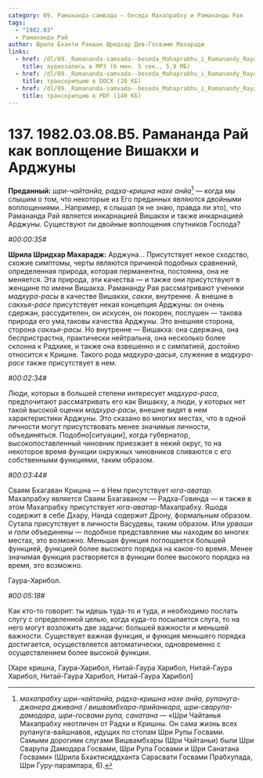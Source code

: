 ```yaml
---
category: 09. Рамананда-самвада — беседа Махапрабху и Рамананды Рая
tags:
  - "1982.03"
  - Рамананда Рай
author: Шрила Бхакти Ракшак Шридхар Дев-Госвами Махарадж
links:
  - href: /dl/09._Ramananda-samvada--beseda_Mahaprabhu_i_Ramanandy_Raya/137_1982.03.08.B5_SridharMj_Ramananda_Raj_kak_voploshhenie_Vishakhi_i_Ardzhuny.mp3
    title: аудиозапись в MP3 (6 мин. 5 сек., 5,9 МБ)
  - href: /dl/09._Ramananda-samvada--beseda_Mahaprabhu_i_Ramanandy_Raya/137_1982.03.08.B5_SridharMj_Ramananda_Raj_kak_voploshhenie_Vishakhi_i_Ardzhuny.docx
    title: транскрипцию в DOCX (20 КБ)
  - href: /dl/09._Ramananda-samvada--beseda_Mahaprabhu_i_Ramanandy_Raya/137_1982.03.08.B5_SridharMj_Ramananda_Raj_kak_voploshhenie_Vishakhi_i_Ardzhuny.pdf
    title: транскрипцию в PDF (140 КБ)
---
```


# 137. 1982.03.08.B5. Рамананда Рай как воплощение Вишакхи и Арджуны

**Преданный:** *шри-чайтанйа, радха-кришна нахе анйа*[^_ftn1] — когда мы слышим о том, что некоторые из Его преданных являются двойными воплощениями…Например, я слышал (я не знаю, правда ли это), что Рамананда Рай является инкарнацией Вишакхи и также инкарнацией Арджуны. Существуют ли двойные воплощения спутников Господа?

*#00:00:35#*

**Шрила Шридхар Махарадж:** Арджуна… Присутствует некое сходство, схожие симптомы, черты являются причиной подобных сравнений, определенная природа, которая перманентна, постоянна, она не меняется. Эта природа, эти качества — и также они присутствуют в женщине по имени Вишакха. Рамананду Рая рассматривают ученики *мадхура-расы* в качестве Вишакхи, *сакхи*, внутренне. А внешне в *сакхья-расе* присутствует некая концепция Арджуны: он очень сдержан, рассудителен, он искусен, он покорен, послушен — такова природа его ума,таковы качества Арджуны. Это внешняя сторона, сторона *сакхья-расы*. Но внутренне — Вишакха: она сдержана, она беспристрастна, практически нейтральна, она несколько более склонна к Радхике, и также она взвешенно и с симпатией, достойно относится к Кришне. Такого рода *мадхура-дасья*, служение в *мадхура-расе* также присутствует в нем.

*#00:02:34#*

Люди, которых в большей степени интересует *мадхура-раса*, предпочитают рассматривать его как Вишакху, а люди, у которых нет такой высокой оценки *мадхура-расы*, внешне видят в нем характеристики Арджуны. Это сказано во многих местах, что в одной личности могут присутствовать менее значимые личности, объединяться. Подобно[ситуации], когда губернатор, высокопоставленный чиновник приезжает в некий округ, то на некоторое время функции окружных чиновников сливаются с его собственными функциями, таким образом.

*#00:03:44#*

Сваям Бхагаван Кришна — в Нем присутствует *юга-аватар.* Махапрабху является Сваям Бхагаваном — Радха-Говинда — и также в этом Махапрабху присутствует *юга-аватар*-Махапрабху. Яшода содержит в себе Дхару, Нанда содержит Дрону, формальным образом. Сутапа присутствует в личности Васудевы, таким образом. Или *урваши* и *гопи* объединены — подобное представление мы находим во многих местах, это возможно. Меньшая функция поглощается большей функцией, функцией более высокого порядка на какое-то время. Менее значимая функция растворяется в функции более высокого порядка на время, это возможно.

Гаура-Харибол.

*#00:05:18#*

Как кто-то говорит: ты идешь туда-то и туда, и необходимо послать слугу с определенной целью, когда куда-то посылается слуга, то на него могут возложить две задачи: большей важности и меньшей важности. Существует важная функция, и функция меньшего порядка достигается, осуществляется автоматически, одновременно с осуществлением более высокой функции.

[Харе кришна, Гаура-Харибол, Нитай-Гаура Харибол, Нитай-Гаура Харибол, Нитай-Гаура Харибол, Нитай-Гаура Харибол]



[^_ftn1]: *махапрабху шри-чайтанйа, радха-кришна нахе анйа, рупануга-джанера дживана / вишвамбхара-прийанкара, шри-сварупа-дамодара, шри-госвами рупа, санатана* — «Шри Чайтанья Махапрабху неотличен от Радхи и Кришны. Он сама жизнь всех рупануга-вайшнавов, идущих по стопам Шри Рупы Госвами. Самыми дорогими слугами Вишвамбхары (Шри Чайтаньи) были Шри Сварупа Дамодара Госвами, Шри Рупа Госвами и Шри Санатана Госвами» (Шрила Бхактисиддханта Сарасвати Госвами Прабхупада, Шри Гуру-парампара, 6).

